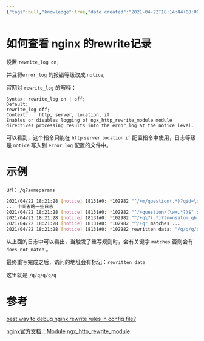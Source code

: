 ```yaml
---
{"tags":null,"knowledge":true,"date created":"2021-04-22T18:14:44+08:00","date modified":"2024-04-25T19:06:19+08:00","dg-publish":true,"permalink":"/card/如何查看 nginx 的rewrite记录/","dgPassFrontmatter":true,"noteIcon":"2","created":"2021-04-22T18:14:44+08:00","updated":"2024-04-25T19:06:11+08:00"}
---
```



# 如何查看 nginx 的rewrite记录

设置 `rewrite_log on;`

并且将`error_log` 的报错等级改成 `notice`;



官网对 `rewrite_log` 的解释：

```plain
Syntax:	rewrite_log on | off;
Default:	
rewrite_log off;
Context:	http, server, location, if
Enables or disables logging of ngx_http_rewrite_module module directives processing results into the error_log at the notice level.
```

可以看到，这个指令只能在 `http` `server` `location` `if` 配置指令中使用，日志等级是 `notice` 写入到 `error_log` 配置的文件中。

# 示例

url： `/q?someparams`

```sh
2021/04/22 18:21:28 [notice] 18131#0: *102982 "^/+m/question(.*)?qid=\d+(.*)?$" does not match ...
... 中间省略一些日志
2021/04/22 18:21:28 [notice] 18131#0: *102982 "^/+question/(\w+.*?)$" does not match ...
2021/04/22 18:21:28 [notice] 18131#0: *102982 "^/+q\?(.*)?tn=nsatom_qb_main(.*)?$" matches ...
2021/04/22 18:21:28 [notice] 18131#0: *102982 "^/+q" matches ...
2021/04/22 18:21:28 [notice] 18131#0: *102982 rewritten data: "/q/q/q/q/q"
```

从上面的日志中可以看出，当触发了重写规则时，会有关键字 `matches` 否则会有 `does not match` 。

最终重写完成之后，访问的地址会有标记：`rewritten data`

这里就是 `/q/q/q/q/q`

# 参考

[best way to debug nginx rewrite rules in config file?](https://serverfault.com/questions/333048/best-way-to-debug-nginx-rewrite-rules-in-config-file)

[nginx官方文档：Module ngx_http_rewrite_module](https://nginx.org/en/docs/http/ngx_http_rewrite_module.html)
